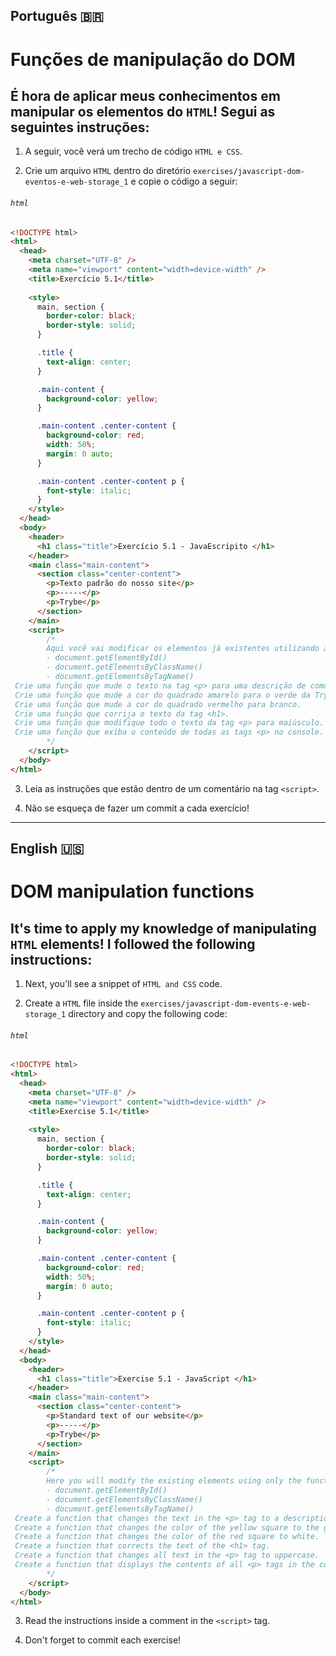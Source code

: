 ## Português 🇧🇷 

# Funções de manipulação do DOM

## É hora de aplicar meus conhecimentos em manipular os elementos do ```HTML```! Segui as seguintes instruções:

1. A seguir, você verá um trecho de código ```HTML e CSS```.

2. Crie um arquivo ```HTML``` dentro do diretório ```exercises/javascript-dom-eventos-e-web-storage_1``` e copie o código a seguir:

###### ```html```
```html
<!DOCTYPE html>
<html>
  <head>
    <meta charset="UTF-8" />
    <meta name="viewport" content="width=device-width" />
    <title>Exercício 5.1</title>
    
    <style>
      main, section {
        border-color: black;
        border-style: solid;
      }

      .title {
        text-align: center;
      }

      .main-content {
        background-color: yellow;
      }

      .main-content .center-content {
        background-color: red;
        width: 50%;
        margin: 0 auto;
      }

      .main-content .center-content p {
        font-style: italic;
      }
    </style>
  </head>
  <body>
    <header> 
      <h1 class="title">Exercício 5.1 - JavaEscripito </h1>
    </header>    
    <main class="main-content">
      <section class="center-content">
        <p>Texto padrão do nosso site</p>
        <p>-----</p>
        <p>Trybe</p>
      </section>
    </main>
    <script>
        /*
        Aqui você vai modificar os elementos já existentes utilizando apenas as funções:
        - document.getElementById()
        - document.getElementsByClassName()
        - document.getElementsByTagName()
 Crie uma função que mude o texto na tag <p> para uma descrição de como você se vê daqui a 2 anos. (Não gaste tempo pensando no texto e sim realizando o exercício)
 Crie uma função que mude a cor do quadrado amarelo para o verde da Trybe (rgb(76,164,109)).
 Crie uma função que mude a cor do quadrado vermelho para branco.
 Crie uma função que corrija o texto da tag <h1>.
 Crie uma função que modifique todo o texto da tag <p> para maiúsculo.
 Crie uma função que exiba o conteúdo de todas as tags <p> no console.
        */
    </script>
  </body>
</html>
```

3. Leia as instruções que estão dentro de um comentário na tag ```<script>```.

4. Não se esqueça de fazer um commit a cada exercício!
___

## English 🇺🇸

# DOM manipulation functions

## It's time to apply my knowledge of manipulating ```HTML``` elements! I followed the following instructions:

1. Next, you'll see a snippet of ```HTML and CSS``` code.

2. Create a ```HTML``` file inside the ```exercises/javascript-dom-events-e-web-storage_1``` directory and copy the following code:

###### ```html```
```html
<!DOCTYPE html>
<html>
  <head>
    <meta charset="UTF-8" />
    <meta name="viewport" content="width=device-width" />
    <title>Exercise 5.1</title>
    
    <style>
      main, section {
        border-color: black;
        border-style: solid;
      }

      .title {
        text-align: center;
      }

      .main-content {
        background-color: yellow;
      }

      .main-content .center-content {
        background-color: red;
        width: 50%;
        margin: 0 auto;
      }

      .main-content .center-content p {
        font-style: italic;
      }
    </style>
  </head>
  <body>
    <header>
      <h1 class="title">Exercise 5.1 - JavaScript </h1>
    </header>
    <main class="main-content">
      <section class="center-content">
        <p>Standard text of our website</p>
        <p>-----</p>
        <p>Trybe</p>
      </section>
    </main>
    <script>
        /*
        Here you will modify the existing elements using only the functions:
        - document.getElementById()
        - document.getElementsByClassName()
        - document.getElementsByTagName()
 Create a function that changes the text in the <p> tag to a description of how you see yourself in 2 years. (Don't spend time thinking about the text, but doing the exercise)
 Create a function that changes the color of the yellow square to the green of the Trybe (rgb(76,164,109)).
 Create a function that changes the color of the red square to white.
 Create a function that corrects the text of the <h1> tag.
 Create a function that changes all text in the <p> tag to uppercase.
 Create a function that displays the contents of all <p> tags in the console.
        */
    </script>
  </body>
</html>
```

3. Read the instructions inside a comment in the ```<script>``` tag.

4. Don't forget to commit each exercise!